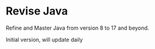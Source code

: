 # Revise Java
Refine and Master Java from version 8 to 17 and beyond.

Initial version, will update daily
